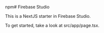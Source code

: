 npm# Firebase Studio

This is a NextJS starter in Firebase Studio.

To get started, take a look at src/app/page.tsx.
